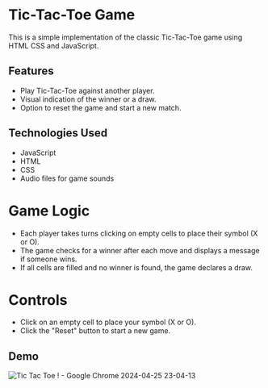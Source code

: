 # Tic-Tac-Toe Game

This is a simple implementation of the classic Tic-Tac-Toe game using HTML CSS and JavaScript.

## Features

- Play Tic-Tac-Toe against another player.
- Visual indication of the winner or a draw.
- Option to reset the game and start a new match.

## Technologies Used

- JavaScript
- HTML
- CSS
- Audio files for game sounds

# Game Logic

- Each player takes turns clicking on empty cells to place their symbol (X or O).
- The game checks for a winner after each move and displays a message if someone wins.
- If all cells are filled and no winner is found, the game declares a draw.

# Controls

- Click on an empty cell to place your symbol (X or O).
- Click the "Reset" button to start a new game.

## Demo
![Tic Tac Toe ! - Google Chrome 2024-04-25 23-04-13](https://github.com/itsdhruvrpandey01/Projects/assets/130044341/d11899f8-4a6a-468a-bf6c-3af53f4af42e)
